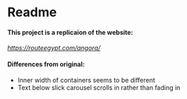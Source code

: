 # Readme
#### This project is a replicaion of the website:
*https://routeegypt.com/angora/*

#### Differences from original:
- Inner width of containers seems to be different
- Text below slick carousel scrolls in rather than fading in
